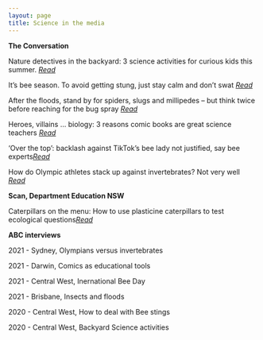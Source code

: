 ```yaml
---
layout: page
title: Science in the media
---
```


**The Conversation**


Nature detectives in the backyard: 3 science activities for curious kids this summer. [_Read_](https://theconversation.com/nature-detectives-in-the-backyard-3-science-activities-for-curious-kids-this-summer-151661)


It’s bee season. To avoid getting stung, just stay calm and don’t swat [_Read_](https://theconversation.com/its-bee-season-to-avoid-getting-stung-just-stay-calm-and-dont-swat-153625)


After the floods, stand by for spiders, slugs and millipedes – but think twice before reaching for the bug spray [_Read_](https://theconversation.com/after-the-floods-stand-by-for-spiders-slugs-and-millipedes-but-think-twice-before-reaching-for-the-bug-spray-157600)


Heroes, villains … biology: 3 reasons comic books are great science teachers [_Read_](https://theconversation.com/heroes-villains-biology-3-reasons-comic-books-are-great-science-teachers-143251)


‘Over the top’: backlash against TikTok’s bee lady not justified, say bee experts[_Read_](https://theconversation.com/over-the-top-backlash-against-tiktoks-bee-lady-not-justified-say-bee-experts-162346)

How do Olympic athletes stack up against invertebrates? Not very well  [_Read_](https://theconversation.com/how-do-olympic-athletes-stack-up-against-invertebrates-not-very-well-164488)


**Scan, Department Education NSW**


Caterpillars on the menu: How to use plasticine caterpillars to test ecological questions[_Read_](https://education.nsw.gov.au/content/dam/main-education/teaching-and-learning/professional-learning/scan/media/documents/vol-40/Scan_40-2_March2021_AEM.pdf)

**ABC interviews**


2021 - Sydney, Olympians versus invertebrates


2021 - Darwin, Comics as educational tools


2021 - Central West, Inernational Bee Day


2021 - Brisbane, Insects and floods


2020 - Central West, How to deal with Bee stings


2020 - Central West, Backyard Science activities

